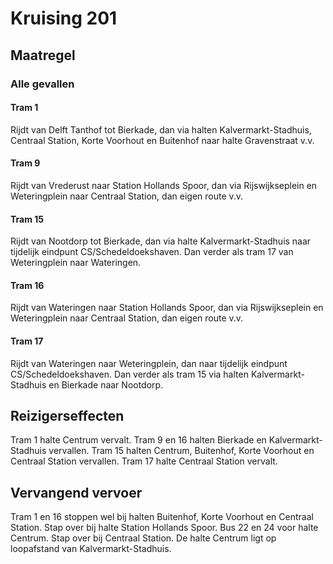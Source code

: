 # Kruising 201
## Maatregel
### Alle gevallen
#### Tram 1
Rijdt van Delft Tanthof tot Bierkade, dan via halten Kalvermarkt-Stadhuis, Centraal Station, Korte Voorhout en Buitenhof naar halte Gravenstraat v.v.

#### Tram 9
Rijdt van Vrederust naar Station Hollands Spoor, dan via Rijswijkseplein en Weteringplein naar Centraal Station, dan eigen route v.v. 

#### Tram 15
Rijdt van Nootdorp tot Bierkade, dan via halte Kalvermarkt-Stadhuis naar tijdelijk eindpunt CS/Schedeldoekshaven. Dan verder als tram 17 van Weteringplein naar Wateringen.

#### Tram 16
Rijdt van Wateringen naar Station Hollands Spoor, dan via Rijswijkseplein en Weteringplein naar Centraal Station, dan eigen route v.v.

#### Tram 17
Rijdt van Wateringen naar Weteringplein, dan naar tijdelijk eindpunt CS/Schedeldoekshaven. Dan verder als tram 15 via halten Kalvermarkt-Stadhuis en Bierkade naar Nootdorp.

## Reizigerseffecten
Tram 1 halte Centrum vervalt.
Tram 9 en 16 halten Bierkade en Kalvermarkt-Stadhuis vervallen.
Tram 15 halten Centrum, Buitenhof, Korte Voorhout en Centraal Station vervallen.
Tram 17 halte Centraal Station vervalt.

## Vervangend vervoer
Tram 1 en 16 stoppen wel bij halten Buitenhof, Korte Voorhout en Centraal Station. Stap over bij halte Station Hollands Spoor.
Bus 22 en 24 voor halte Centrum. Stap over bij Centraal Station. De halte Centrum ligt op loopafstand van Kalvermarkt-Stadhuis.
